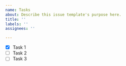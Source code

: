 ```yaml
---
name: Tasks
about: Describe this issue template's purpose here.
title: ''
labels: ''
assignees: ''

---
```


- [x] Task 1
- [ ] Task 2
- [ ] Task 3
